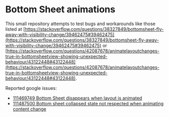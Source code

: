 # Bottom Sheet animations

This small repository attempts to test bugs and workarounds like those listed
at
[https://stackoverflow.com/questions/38327849/bottomsheet-fly-away-with-visibility-change/39462475#39462475](https://stackoverflow.com/questions/38327849/bottomsheet-fly-away-with-visibility-change/39462475#39462475)
or
[https://stackoverflow.com/questions/42087678/animatelayoutchanges-true-in-bottomsheetview-showing-unexpected-behaviour/43122448#43122448](https://stackoverflow.com/questions/42087678/animatelayoutchanges-true-in-bottomsheetview-showing-unexpected-behaviour/43122448#43122448).

Reported google issues:

* [111469749 Bottom Sheet disappears when layout is animated](https://issuetracker.google.com/issues/111469749)
* [111487500 Bottom sheet collapsed state not respected when animating content change](https://issuetracker.google.com/issues/111487500)
